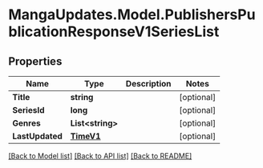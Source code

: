 # MangaUpdates.Model.PublishersPublicationResponseV1SeriesList

## Properties

Name | Type | Description | Notes
------------ | ------------- | ------------- | -------------
**Title** | **string** |  | [optional] 
**SeriesId** | **long** |  | [optional] 
**Genres** | **List&lt;string&gt;** |  | [optional] 
**LastUpdated** | [**TimeV1**](TimeV1.md) |  | [optional] 

[[Back to Model list]](../README.md#documentation-for-models) [[Back to API list]](../README.md#documentation-for-api-endpoints) [[Back to README]](../README.md)

